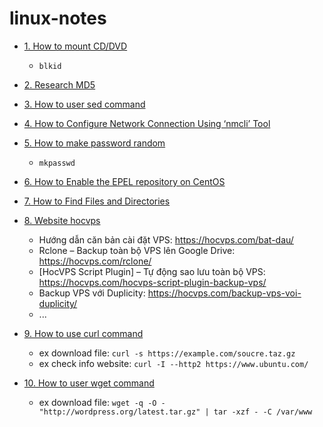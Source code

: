 # linux-notes

- [1. How to mount CD/DVD](https://linuxconfig.org/how-to-mount-cd-dvd-rom-on-centos-rhel-linux)
  + `blkid`
- [2. Research MD5](https://quantrimang.com/md5-cua-1-file-la-gi-118565)
- [3. How to user sed command](https://www.hostinger.vn/huong-dan/huong-dan-su-dung-sed-command)
- [4. How to Configure Network Connection Using ‘nmcli’ Tool](https://www.tecmint.com/nmcli-configure-network-connection/)
- [5. How to make password random](https://quantrimang.com/10-cach-tao-mat-khau-ngau-nhien-trong-linux-tu-dong-lenh-83450)
  + `mkpasswd`

- [6. How to Enable the EPEL repository on CentOS](https://linuxize.com/post/how-to-enable-epel-repository-on-centos/)
- [7. How to Find Files and Directories](https://linuxize.com/post/how-to-find-files-in-linux-using-the-command-line/)
- [8. Website hocvps](https://hocvps.com/)
  + Hướng dẫn căn bản cài đặt VPS: https://hocvps.com/bat-dau/
  + Rclone – Backup toàn bộ VPS lên Google Drive: https://hocvps.com/rclone/
  + [HocVPS Script Plugin] – Tự động sao lưu toàn bộ VPS: https://hocvps.com/hocvps-script-plugin-backup-vps/
  + Backup VPS với Duplicity: https://hocvps.com/backup-vps-voi-duplicity/
  + ...
      
- [9. How to use curl command](https://linuxize.com/post/curl-command-examples/)
  + ex download file: `curl -s https://example.com/soucre.taz.gz`
  + ex check info website: `curl -I --http2 https://www.ubuntu.com/`
- [10. How to user wget command](https://linuxize.com/post/wget-command-examples/)
  + ex download file: `wget -q -O - "http://wordpress.org/latest.tar.gz" | tar -xzf - -C /var/www`
